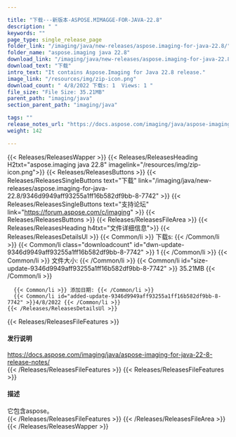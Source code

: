 ```yaml
---

title: "下载---新版本-ASPOSE.MIMAGGE-FOR-JAVA-22.8"
description: " "
keywords: ""
page_type: single_release_page
folder_link: "/imaging/java/new-releases/aspose.imaging-for-java-22.8/"
folder_name: "aspose.imaging java 22.8"
download_link: "/imaging/java/new-releases/aspose.imaging-for-java-22.8/9346d9949aff93255a1ff16b582df9bb-8-7742"
download_text: "下载"
intro_text: "It contains Aspose.Imaging for Java 22.8 release."
image_link: "/resources/img/zip-icon.png"
download_count: " 4/8/2022 下载s: 1  Views: 1 "
file_size: "File Size: 35.21MB"
parent_path: "imaging/java"
section_parent_path: "imaging/java"

tags: ""
release_notes_url: "https://docs.aspose.com/imaging/java/aspose-imaging-for-java-22-8-release-notes/"
weight: 142

---
```


{{< Releases/ReleasesWapper >}}
  {{< Releases/ReleasesHeading H2txt="aspose.imaging java 22.8" imagelink="/resources/img/zip-icon.png">}}
  {{< Releases/ReleasesButtons >}}
    {{< Releases/ReleasesSingleButtons text="下载" link="/imaging/java/new-releases/aspose.imaging-for-java-22.8/9346d9949aff93255a1ff16b582df9bb-8-7742" >}}
    {{< Releases/ReleasesSingleButtons text="支持论坛" link="https://forum.aspose.com/c/imaging" >}}
  {{< Releases/ReleasesButtons >}}
  {{< Releases/ReleasesFileArea >}}
    {{< Releases/ReleasesHeading h4txt="文件详细信息">}}
    {{< Releases/ReleasesDetailsUl >}}
      {{< Common/li >}} 下载s: {{< /Common/li >}}
      {{< Common/li class="downloadcount" id="dwn-update-9346d9949aff93255a1ff16b582df9bb-8-7742" >}} 1 {{< /Common/li >}}
      {{< Common/li >}} 文件大小: {{< /Common/li >}}
      {{< Common/li id="size-update-9346d9949aff93255a1ff16b582df9bb-8-7742" >}} 35.21MB {{< /Common/li >}}

      {{< Common/li >}} 添加日期: {{< /Common/li >}}
      {{< Common/li id="added-update-9346d9949aff93255a1ff16b582df9bb-8-7742" >}}4/8/2022 {{< /Common/li >}}
    {{< /Releases/ReleasesDetailsUl >}}

  {{< Releases/ReleasesFileFeatures >}}
      <h4>发行说明</h4><div><a href='https://docs.aspose.com/imaging/java/aspose-imaging-for-java-22-8-release-notes/'>https://docs.aspose.com/imaging/java/aspose-imaging-for-java-22-8-release-notes/</a></div>
  {{< /Releases/ReleasesFileFeatures >}}
  {{< Releases/ReleasesFileFeatures >}}
      <h4>描述</h4><div class="HTMLDescription">它包含aspose。</div>
  {{< /Releases/ReleasesFileFeatures >}}
 {{< /Releases/ReleasesFileArea >}}
{{< /Releases/ReleasesWapper >}}



